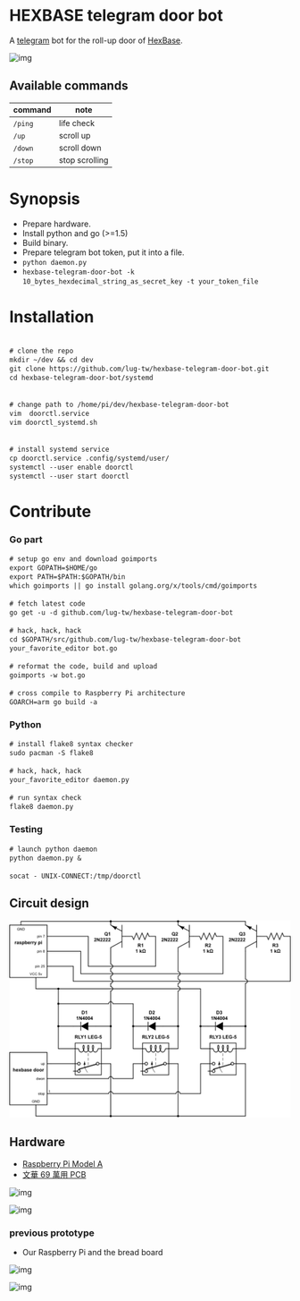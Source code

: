 # HEXBASE telegram door bot

A [telegram](https://telegram.org/) bot for the roll-up door of [HexBase](https://github.com/lug-tw/HexBase).

![img](https://i.imgur.com/WfKYxtT.jpg)

## Available commands

|command|  note         |
|-------|---------------|
|`/ping`|life check     |
|`/up`  |scroll up      |
|`/down`|scroll down    |
|`/stop`|stop scrolling |

# Synopsis

- Prepare hardware.
- Install python and go (>=1.5)
- Build binary.
- Prepare telegram bot token, put it into a file.
- `python daemon.py`
- `hexbase-telegram-door-bot -k 10_bytes_hexdecimal_string_as_secret_key -t your_token_file`

# Installation
```shell

# clone the repo
mkdir ~/dev && cd dev
git clone https://github.com/lug-tw/hexbase-telegram-door-bot.git
cd hexbase-telegram-door-bot/systemd


# change path to /home/pi/dev/hexbase-telegram-door-bot
vim  doorctl.service
vim doorctl_systemd.sh


# install systemd service
cp doorctl.service .config/systemd/user/
systemctl --user enable doorctl
systemctl --user start doorctl
```

# Contribute

### Go part

```shell
# setup go env and download goimports
export GOPATH=$HOME/go
export PATH=$PATH:$GOPATH/bin
which goimports || go install golang.org/x/tools/cmd/goimports

# fetch latest code
go get -u -d github.com/lug-tw/hexbase-telegram-door-bot

# hack, hack, hack
cd $GOPATH/src/github.com/lug-tw/hexbase-telegram-door-bot
your_favorite_editor bot.go

# reformat the code, build and upload
goimports -w bot.go

# cross compile to Raspberry Pi architecture
GOARCH=arm go build -a
```

### Python

```shell
# install flake8 syntax checker
sudo pacman -S flake8

# hack, hack, hack
your_favorite_editor daemon.py

# run syntax check
flake8 daemon.py
```

### Testing

```shell
# launch python daemon
python daemon.py &

socat - UNIX-CONNECT:/tmp/doorctl
```

## Circuit design

![img](layout.png)

## Hardware

- [Raspberry Pi Model A](https://www.raspberrypi.org/products/model-a/)
- [文華 69 萬用 PCB](http://www.pcstore.com.tw/scshop/M09101350.htm)

![img](https://i.imgur.com/7fgdw6Q.jpg)

![img](https://i.imgur.com/nbPgar1.jpg)

### previous prototype

- Our Raspberry Pi and the bread board

![img](https://i.imgur.com/yo0Fa0L.jpg)

![img](https://i.imgur.com/xrI2j9K.jpg)
